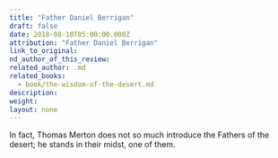 ```yaml
---
title: "Father Daniel Berrigan"
draft: false
date: 2010-08-10T05:00:00.000Z
attribution: "Father Daniel Berrigan"
link_to_original:
nd_author_of_this_review:
related_author: .md
related_books:
  - book/the-wisdom-of-the-desert.md
description:
weight:
layout: none
---
```

In fact, Thomas Merton does not so much introduce the Fathers of the desert; he stands in their midst, one of them.

